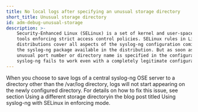 ```yaml
---
title: No local logs after specifying an unusual storage directory
short_title: Unusual storage directory
id: adm-debug-unusual-storage
description: >-
    Security-Enhanced Linux (SELinux) is a set of kernel and user-space
    tools enforcing strict access control policies. SELinux rules in Linux
    distributions cover all aspects of the syslog-ng configuration coming in
    the syslog-ng package available in the distribution. But as soon as an
    unusual port number or directory name is specified in the configuration,
    syslog-ng fails to work even with a completely legitimate configuration.
---
```


When you choose to save logs of a central syslog-ng OSE server to a
directory other than the /var/log directory, logs will not start
appearing on the newly configured directory. For details on how to fix
this issue, see section Using a different storage directoryin the blog
post titled Using syslog-ng with SELinux in enforcing mode.

